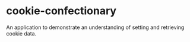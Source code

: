 # cookie-confectionary
An application to demonstrate an understanding of setting and retrieving cookie data.
